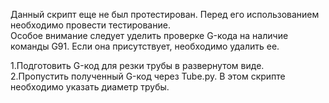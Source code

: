 Данный скрипт еще не был протестирован. Перед его использованием необходимо провести тестирование.<br /> 
Особое внимание следует уделить проверке G-кода на наличие команды G91. Если она присутствует, необходимо удалить ее.<br />

1.Подготовить G-код для резки трубы в развернутом виде.<br />
2.Пропустить полученный G-код через Tube.py. В этом скрипте необходимо указать диаметр трубы.<br />
